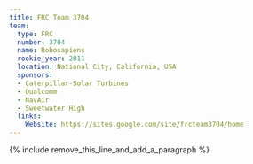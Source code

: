 ```yaml
---
title: FRC Team 3704
team:
  type: FRC
  number: 3704
  name: Robosapiens
  rookie_year: 2011
  location: National City, California, USA
  sponsors:
  - Caterpillar-Solar Turbines
  - Qualcomm
  - NavAir
  - Sweetwater High
  links:
    Website: https://sites.google.com/site/frcteam3704/home
---
```


{% include remove_this_line_and_add_a_paragraph %}